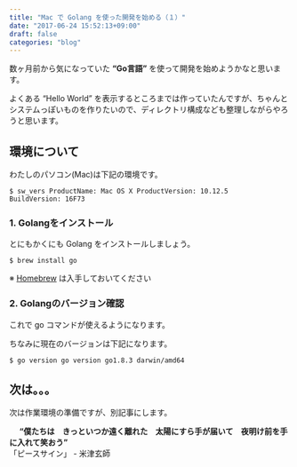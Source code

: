 ```yaml
---
title: "Mac で Golang を使った開発を始める（１）"
date: "2017-06-24 15:52:13+09:00"
draft: false
categories: "blog"
---
```

数ヶ月前から気になっていた <strong>“Go言語”</strong> を使って開発を始めようかなと思います。

よくある “Hello World” を表示するところまでは作っていたんですが、ちゃんとシステムっぽいものを作りたいので、ディレクトリ構成なども整理しながらやろうと思います。

<h2>環境について</h2>

わたしのパソコン(Mac)は下記の環境です。

<code>$ sw_vers
ProductName:	Mac OS X
ProductVersion:	10.12.5
BuildVersion:	16F73</code>

<h3>1. Golangをインストール</h3>

とにもかくにも Golang をインストールしましょう。

<code>$ brew install go</code>

※ <a href="https://brew.sh/index_ja.html" target="_blank" rel="noopener noreferrer">Homebrew</a> は入手しておいてください

<h3>2. Golangのバージョン確認</h3>

これで go コマンドが使えるようになります。

ちなみに現在のバージョンは下記になります。

<code>$ go version
go version go1.8.3 darwin/amd64</code>

<h2>次は。。。</h2>

次は作業環境の準備ですが、別記事にします。

　
<strong>“僕たちは　きっといつか遠く離れた　太陽にすら手が届いて　夜明け前を手に入れて笑おう”</strong>  
「ピースサイン」 - 米津玄師